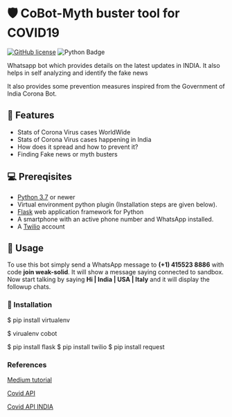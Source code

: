# 🛡 CoBot-Myth buster tool for COVID19
[![GitHub license](https://img.shields.io/github/license/Jatin-8898/covid-bot?logo=MIT)](https://github.com/arun925/cobot-self-analysis/blob/master/LICENSE)
![Python Badge](https://img.shields.io/badge/Made%20with-Python-blue)

Whatsapp bot which provides details on the latest updates in INDIA. It also helps in self analyzing and identify the fake news

It also provides some prevention measures inspired from the Government of India Corona Bot.

## 🚀 Features
- Stats of Corona Virus cases WorldWide
- Stats of Corona Virus cases happening in India
- How does it spread and how to prevent it?
- Finding Fake news or myth busters

##  💻 Prereqisites
* [Python 3.7](https://www.python.org/downloads/) or newer
* Virtual environment python plugin (Installation steps are given below).
* [Flask](https://palletsprojects.com/p/flask/) web application framework for Python
* A smartphone with an active phone number and WhatsApp installed.
* A [Twilio](https://www.twilio.com/) account

## 📝 Usage 

To use this bot simply send a WhatsApp message to **(+1) 415523 8886** with code **join weak-solid**.
It will show a message saying connected to sandbox.
Now start talking by saying  **Hi | India | USA | Italy** and it will display the followup chats.

### 📘 Installation

$ pip install virtualenv

$ virualenv cobot


$ pip install flask
$ pip install twilio
$ pip install request

### References
[Medium tutorial](https://www.twilio.com/blog/build-a-whatsapp-chatbot-with-python-flask-and-twilio)

[Covid API](https://github.com/javieraviles/covidAPI)

[Covid API INDIA](https://github.com/amodm/api-covid19-in)
